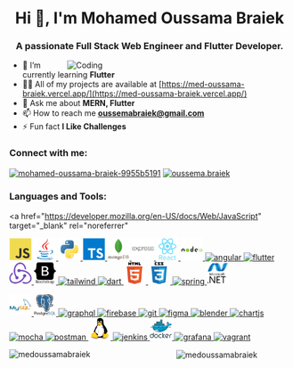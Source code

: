 <h1 align="center">Hi 👋, I'm Mohamed Oussama Braiek</h1>
<h3 align="center">
  A passionate Full Stack Web Engineer and Flutter Developer.
</h3>
<img align="right" alt="Coding" width="400" src="https://cdn.dribbble.com/users/1162077/screenshots/3848914/programmer.gif" />

- 🌱 I’m currently learning **Flutter** 
- 👨‍💻 All of my projects are available at [https://med-oussama-braiek.vercel.app/](https://med-oussama-braiek.vercel.app/)
- 💬 Ask me about **MERN, Flutter** 
- 📫 How to reach me **oussemabraiek@gmail.com** 
- ⚡ Fun fact **I Like Challenges**

<h3 align="left">Connect with me:</h3>
<p align="left">
  <a
    href="https://linkedin.com/in/mohamed-oussama-braiek-9955b5191"
    target="blank"
    ><img
      align="center"
      src="https://raw.githubusercontent.com/rahuldkjain/github-profile-readme-generator/master/src/images/icons/Social/linked-in-alt.svg"
      alt="mohamed-oussama-braiek-9955b5191"
      height="30"
      width="40"
  /></a>
  <a href="https://fb.com/oussema.braiek" target="blank"><img align="center" src="https://raw.githubusercontent.com/rahuldkjain/github-profile-readme-generator/master/src/images/icons/Social/facebook.svg" alt="oussema.braiek" height="30" width="40" /></a>
</p>

<h3 align="left">Languages and Tools:</h3>
<p align="left">

  <a
  href="https://developer.mozilla.org/en-US/docs/Web/JavaScript"
  target="_blank"
  rel="noreferrer"
>
  <img
    src="https://raw.githubusercontent.com/devicons/devicon/master/icons/javascript/javascript-original.svg"
    alt="javascript"
    width="40"
    height="40"
  />
</a>
<a href="https://www.java.com" target="_blank" rel="noreferrer">
  <img
    src="https://raw.githubusercontent.com/devicons/devicon/master/icons/java/java-original.svg"
    alt="java"
    width="40"
    height="40"
  />
</a>
<a href="https://www.python.org" target="_blank" rel="noreferrer">
  <img
    src="https://raw.githubusercontent.com/devicons/devicon/master/icons/python/python-original.svg"
    alt="python"
    width="40"
    height="40"
  />
</a>
<a href="https://www.typescriptlang.org/" target="_blank" rel="noreferrer">
  <img
    src="https://raw.githubusercontent.com/devicons/devicon/master/icons/typescript/typescript-original.svg"
    alt="typescript"
    width="40"
    height="40"
  />
</a>
<a href="https://www.mongodb.com/" target="_blank" rel="noreferrer">
  <img
    src="https://raw.githubusercontent.com/devicons/devicon/master/icons/mongodb/mongodb-original-wordmark.svg"
    alt="mongodb"
    width="40"
    height="40"
  />
</a>
<a href="https://expressjs.com" target="_blank" rel="noreferrer">
  <img
    src="https://raw.githubusercontent.com/devicons/devicon/master/icons/express/express-original-wordmark.svg"
    alt="express"
    width="40"
    height="40"
  />
</a>
<a href="https://reactjs.org/" target="_blank" rel="noreferrer">
  <img
    src="https://raw.githubusercontent.com/devicons/devicon/master/icons/react/react-original-wordmark.svg"
    alt="react"
    width="40"
    height="40"
  />
</a>
<a href="https://nodejs.org" target="_blank" rel="noreferrer">
  <img
    src="https://raw.githubusercontent.com/devicons/devicon/master/icons/nodejs/nodejs-original-wordmark.svg"
    alt="nodejs"
    width="40"
    height="40"
  />
</a>
<a href="https://angular.io" target="_blank" rel="noreferrer">
<img
src="https://angular.io/assets/images/logos/angular/angular.svg"
alt="angular"
width="40"
height="40"
/>
</a>
<a href="https://flutter.dev" target="_blank" rel="noreferrer">
<img
src="https://www.vectorlogo.zone/logos/flutterio/flutterio-icon.svg"
alt="flutter"
width="40"
height="40"
/>
</a>
<a href="https://redux.js.org" target="_blank" rel="noreferrer">
<img
src="https://raw.githubusercontent.com/devicons/devicon/master/icons/redux/redux-original.svg"
alt="redux"
width="40"
height="40"
/>
</a>
<a href="https://getbootstrap.com" target="_blank" rel="noreferrer">
<img
src="https://raw.githubusercontent.com/devicons/devicon/master/icons/bootstrap/bootstrap-plain-wordmark.svg"
alt="bootstrap"
width="40"
height="40"
/>
</a>
<a href="https://tailwindcss.com/" target="_blank" rel="noreferrer">
<img
src="https://www.vectorlogo.zone/logos/tailwindcss/tailwindcss-icon.svg"
alt="tailwind"
width="40"
height="40"
/>
</a>
<a href="https://dart.dev" target="_blank" rel="noreferrer"> 
  <img src="https://www.vectorlogo.zone/logos/dartlang/dartlang-icon.svg" 
  alt="dart" width="40" height="40"/>
  <a href="https://www.w3.org/html/" target="_blank" rel="noreferrer">
      <img
        src="https://raw.githubusercontent.com/devicons/devicon/master/icons/html5/html5-original-wordmark.svg"
        alt="html5"
        width="40"
        height="40"
      />
    </a>
    <a href="https://www.w3schools.com/css/" target="_blank" rel="noreferrer">
      <img
        src="https://raw.githubusercontent.com/devicons/devicon/master/icons/css3/css3-original-wordmark.svg"
        alt="css3"
        width="40"
        height="40"
      />
    </a>
    <a href="https://spring.io/" target="_blank" rel="noreferrer">
      <img
        src="https://www.vectorlogo.zone/logos/springio/springio-icon.svg"
        alt="spring"
        width="40"
        height="40"
      />
    </a>
    <a href="https://dotnet.microsoft.com/" target="_blank" rel="noreferrer">
      <img
        src="https://raw.githubusercontent.com/devicons/devicon/master/icons/dot-net/dot-net-original-wordmark.svg"
        alt="dotnet"
        width="40"
        height="40"
      />
    </a>
</p>
      <a href="https://www.mysql.com/" target="_blank" rel="noreferrer">
        <img
          src="https://raw.githubusercontent.com/devicons/devicon/master/icons/mysql/mysql-original-wordmark.svg"
          alt="mysql"
          width="40"
          height="40"
        />
      </a>
      <a href="https://www.postgresql.org" target="_blank" rel="noreferrer">
        <img
          src="https://raw.githubusercontent.com/devicons/devicon/master/icons/postgresql/postgresql-original-wordmark.svg"
          alt="postgresql"
          width="40"
          height="40"
        />
      </a>
      <a href="https://graphql.org" target="_blank" rel="noreferrer">
        <img
          src="https://www.vectorlogo.zone/logos/graphql/graphql-icon.svg"
          alt="graphql"
          width="40"
          height="40"
        />
      </a>
    <a href="https://firebase.google.com/" target="_blank" rel="noreferrer">
        <img
          src="https://www.vectorlogo.zone/logos/firebase/firebase-icon.svg"
          alt="firebase"
          width="40"
          height="40"
        />
      </a>     
      <a href="https://git-scm.com/" target="_blank" rel="noreferrer">
        <img
          src="https://www.vectorlogo.zone/logos/git-scm/git-scm-icon.svg"
          alt="git"
          width="40"
          height="40"
        />
      </a>
    <a href="https://www.figma.com/" target="_blank" rel="noreferrer">
        <img
          src="https://www.vectorlogo.zone/logos/figma/figma-icon.svg"
          alt="figma"
          width="40"
          height="40"
        />
      </a>   
  <a href="https://www.blender.org/" target="_blank" rel="noreferrer">
    <img
      src="https://download.blender.org/branding/community/blender_community_badge_white.svg"
      alt="blender"
      width="40"
      height="40"
    />
  </a>
  <a href="https://www.chartjs.org" target="_blank" rel="noreferrer">
    <img
      src="https://www.chartjs.org/media/logo-title.svg"
      alt="chartjs"
      width="40"
      height="40"
    />
  </a>
  <a href="https://mochajs.org" target="_blank" rel="noreferrer">
    <img
      src="https://www.vectorlogo.zone/logos/mochajs/mochajs-icon.svg"
      alt="mocha"
      width="40"
      height="40"
    />
  </a>
  <a href="https://postman.com" target="_blank" rel="noreferrer">
    <img
      src="https://www.vectorlogo.zone/logos/getpostman/getpostman-icon.svg"
      alt="postman"
      width="40"
      height="40"
    />
  </a>
  <a href="https://www.linux.org/" target="_blank" rel="noreferrer">
    <img
      src="https://raw.githubusercontent.com/devicons/devicon/master/icons/linux/linux-original.svg"
      alt="linux"
      width="40"
      height="40"
    />
  </a>
    <a href="https://www.jenkins.io" target="_blank" rel="noreferrer">
    <img
      src="https://www.vectorlogo.zone/logos/jenkins/jenkins-icon.svg"
      alt="jenkins"
      width="40"
      height="40"
    />
  </a> 
  <a href="https://www.docker.com/" target="_blank" rel="noreferrer">
    <img
      src="https://raw.githubusercontent.com/devicons/devicon/master/icons/docker/docker-original-wordmark.svg"
      alt="docker"
      width="40"
      height="40"
    />
  </a> 
  <a href="https://grafana.com" target="_blank" rel="noreferrer">
    <img
      src="https://www.vectorlogo.zone/logos/grafana/grafana-icon.svg"
      alt="grafana"
      width="40"
      height="40"
    />
  </a>
  <a href="https://www.vagrantup.com/" target="_blank" rel="noreferrer">
    <img
      src="https://www.vectorlogo.zone/logos/vagrantup/vagrantup-icon.svg"
      alt="vagrant"
      width="40"
      height="40"
    />
  </a>
</p>
<p>
  <img
    width="300"
    align="left"
    src="https://github-readme-stats.vercel.app/api/top-langs?username=medoussamabraiek&show_icons=true&locale=en&layout=compact"
    alt="medoussamabraiek"
  />
</p>
<p>
  <img
    width="500"   
    align="center"
    src="https://github-readme-streak-stats.herokuapp.com/?user=medoussamabraiek&"
    alt="medoussamabraiek"
  />
</p>
